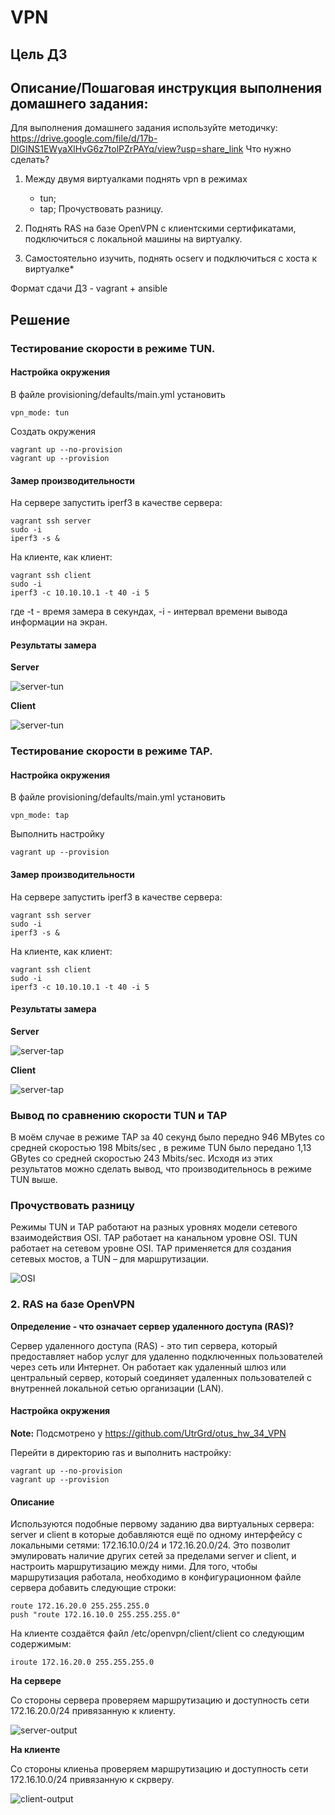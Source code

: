 # VPN 

## Цель ДЗ

## Описание/Пошаговая инструкция выполнения домашнего задания:

Для выполнения домашнего задания используйте методичку:
https://drive.google.com/file/d/17b-DlGINS1EWyaXlHvG6z7tolPZrPAYq/view?usp=share_link
Что нужно сделать?

1. Между двумя виртуалками поднять vpn в режимах

   * tun;
   * tap;
     Прочуствовать разницу.

2. Поднять RAS на базе OpenVPN с клиентскими сертификатами, подключиться с локальной машины на виртуалку.
3. Самостоятельно изучить, поднять ocserv и подключиться с хоста к виртуалке*

Формат сдачи ДЗ - vagrant + ansible

## Решение

### Тестирование скорости в режиме TUN.

#### Настройка окружения

В файле provisioning/defaults/main.yml установить
```
vpn_mode: tun
```

Создать окружения
```
vagrant up --no-provision
vagrant up --provision
```

#### Замер производительности

На сервере запустить iperf3 в качестве сервера:
```
vagrant ssh server
sudo -i
iperf3 -s &
```

На клиенте, как клиент:
```
vagrant ssh client
sudo -i
iperf3 -c 10.10.10.1 -t 40 -i 5
```

где -t - время замера в секундах, -i - интервал времени вывода информации на экран.

#### Результаты замера

**Server**

![server-tun](imgs/server-tun.png)

**Client**

![server-tun](imgs/server-tun.png)

### Тестирование скорости в режиме TAP.

#### Настройка окружения

В файле provisioning/defaults/main.yml установить
```
vpn_mode: tap
```

Выполнить настройку
```
vagrant up --provision
```

#### Замер производительности

На сервере запустить iperf3 в качестве сервера:
```
vagrant ssh server
sudo -i
iperf3 -s &
```

На клиенте, как клиент:
```
vagrant ssh client
sudo -i
iperf3 -c 10.10.10.1 -t 40 -i 5
```

#### Результаты замера

**Server**

![server-tap](imgs/server-tap.png)

**Client**

![server-tap](imgs/server-tap.png)

### Вывод по сравнению скорости TUN и TAP

В моём случае в режиме TAP за 40 секунд было передно 946 MBytes со средней скоростью 198 Mbits/sec , в режиме TUN было передано 1,13 GBytes со средней скоростью 243 Mbits/sec. Исходя из этих результатов можно сделать вывод, что производительнось в режиме TUN выше.

### Прочуствовать разницу

Режимы TUN и TAP работают на разных уровнях модели сетевого взаимодействия OSI. 
TAP работает на канальном уровне OSI. TUN работает на сетевом уровне OSI.
TAP применяется для создания сетевых мостов, а TUN – для маршрутизации. 

![OSI](imgs/OSI.png)


### 2. RAS на базе OpenVPN

**Определение - что означает сервер удаленного доступа (RAS)?**

Сервер удаленного доступа (RAS) - это тип сервера, который предоставляет набор услуг для удаленно подключенных пользователей через сеть или Интернет. Он работает как удаленный шлюз или центральный сервер, который соединяет удаленных пользователей с внутренней локальной сетью организации (LAN).

#### Настройка окружения

**__Note:__** Подсмотрено у https://github.com/UtrGrd/otus_hw_34_VPN

Перейти в директорию ras и выполнить настройку:
```
vagrant up --no-provision
vagrant up --provision
```

#### Описание

Используются подобные первому заданию два виртуальных сервера: server и client в которые добавляются ещё по одному интерфейсу с локальными сетями: 172.16.10.0/24 и 172.16.20.0/24. Это позволит эмулировать наличие других сетей за пределами server и client, и настроить маршрутизацию между ними. Для того, чтобы маршрутизация работала, необходимо в конфигурационном файле сервера добавить следующие строки:

```
route 172.16.20.0 255.255.255.0
push "route 172.16.10.0 255.255.255.0"
```

На клиенте создаётся файл /etc/openvpn/client/client со следующим содержимым:
```
iroute 172.16.20.0 255.255.255.0
```

**На сервере**

Со стороны сервера проверяем маршрутизацию и доступность сети 172.16.20.0/24 привязанную к клиенту.

![server-output](imgs/ras/server-output.png)

**На клиенте**

Со стороны клиеньа проверяем маршрутизацию и доступность сети 172.16.10.0/24 привязанную к скрверу.

![client-output](imgs/ras/client-output.png)






